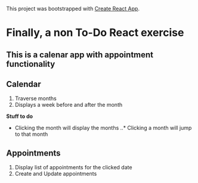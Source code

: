This project was bootstrapped with [Create React App](https://github.com/facebook/create-react-app).

# Finally, a non To-Do React exercise

## This is a calenar app with appointment functionality

## Calendar
1. Traverse months
1. Displays a week before and after the month

**Stuff to do**
* Clicking the month will display the months
..* Clicking a month will jump to that month

## Appointments
1. Display list of appointments for the clicked date
1. Create and Update appointments
